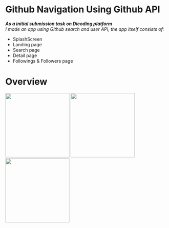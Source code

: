 # Github Navigation Using Github API
***As a initial submission task on Dicoding platform***<br>
*I made an app using Github search and user API, the app itself consists of:*<br>
- SplashScreen
- Landing page 
- Search page
- Detail page
- Followings & Followers page

# Overview
<img src="https://github.com/Muhalif7123/Github-User-Navigation-apk/assets/100111548/02f578f6-94ae-46e9-925f-2a16ffd2f6fd" width="200">
<img src="https://github.com/Muhalif7123/Github-User-Navigation-apk/assets/100111548/11d0ea32-f5be-4f39-a01a-06f8af4f5970" width="200">
<img src="https://github.com/Muhalif7123/Github-User-Navigation-apk/assets/100111548/6ddbf20f-e54f-4325-a83c-0433891ee3a3" width="200">
